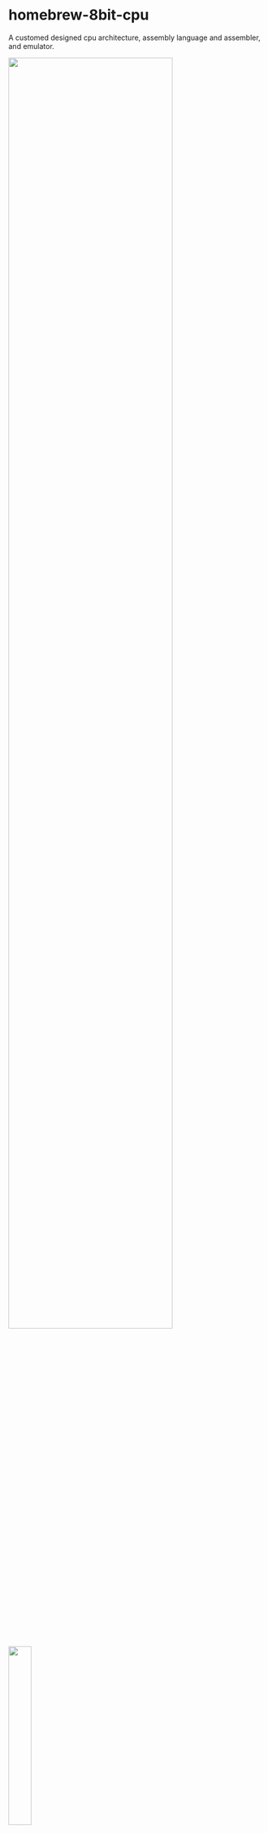 # homebrew-8bit-cpu
A customed designed cpu architecture, assembly language and assembler, and emulator.

<img src="/media/hello_world.gif" width="80%"/>
<img src="/media/emulator.gif" width="30%"/>

## Install
## Test
The [GoogleTest](https://github.com/google/googletest) framework is used for all testing.  
To run the tests, simply run the following after building the project:
```
cd build
ctest
```
